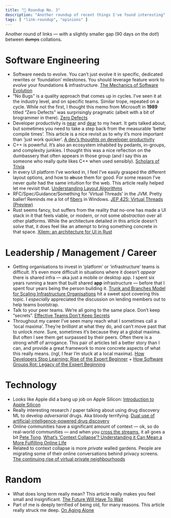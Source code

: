 ```yaml
---
title: "🔗 Roundup No. 3"
description: "Another roundup of recent things I've found interesting"
tags: [ "link-roundup", "opinions" ]
---
```


Another round of links — with a slightly smaller gap (90 days on the dot!) between ~~dumps~~ collations.

# Software Engineering
- Software needs to evolve. You can’t just evolve it in specific, dedicated rewrites or ‘foundation’ milestones. You should leverage feature work to *evolve* your foundations & infrastructure. [The Mechanics of Software Evolution](https://kislayverma.com/software-architecture/the-mechanics-of-software-evolution/)
- ”No Bugs” is a quality approach that comes up in cycles. I’ve seen it at the industry level, and on specific teams. Similar trope, repeated on a cycle. While not the first, I thought this memo from Microsoft in **1989** titled “Zero Defects” was surprisingly pragmatic (albeit with a bit of brogrammer in there). [Zero Defects](https://sriramk.com/memos/zerodef.pdf)
- Developer productivity is [near](https://www.codevoid.net/ruminations/2022/04/05/file-new-project-innerloop.html) and [dear](https://www.codevoid.net/ruminations/2022/04/12/demoralized-by-complexity.html) to my heart. It gets talked about, but sometimes you need to take a step back from the measurable ‘better compile times’. This article is a nice revisit as to why it’s more important than ‘just work quicker’. [A dev’s thoughts on developer productivity](https://about.sourcegraph.com/blog/developer-productivity-thoughts)
- C++ is powerful. It’s also an ecosystem inhabited by pedants, in-groups, and complexity junkies. I thought this was a nice reflection on the dumbassery that often appears in those group (and I say this as someone who really quite likes C++ when used sensibly). [Scholars of Trivia](https://blog.royalsloth.eu/posts/scholars-of-trivia/)
- In every UI platform I’ve worked in, I feel I’ve easily grasped the different layout options, and how to ~~ab~~use them for good. For some reason I’ve never *quite* had the same intuition for the web. This article really helped let me revisit that. [Understanding Layout Algorithms](https://www.joshwcomeau.com/css/understanding-layout-algorithms/)
- RFC/Spec/Guidance/Something for ‘Virtual Threads’ in the JVM. Pretty baller! Reminds me a lot of [fibers](https://docs.microsoft.com/en-us/windows/win32/procthread/using-fibers) in Windows. [JEP 425: Virtual Threads \(Preview\)](https://openjdk.java.net/jeps/425)
- Rust seems fancy, but suffers from the reality that no-one has made a UI stack in it that feels viable, or modern, or not some *abstraction* over all other platforms. While the architecture detailed in this article doesn’t *solve* that, it does feel like an attempt to bring something concrete in that space. [Xilem: an architecture for UI in Rust](https://raphlinus.github.io/rust/gui/2022/05/07/ui-architecture.html)

# Leadership / Management / Career
* Getting organisations to invest in ‘platform’ or ‘infrastructure’ teams is difficult. It’s even more difficult in situations where it doesn’t *appear* there is shared infra — aka just a mobile or desktop app. I spent six years running a team that built shared **app** infrastructure — before that I spent four years being the person building it. [Trunk and Branches Model for Scaling Infrastructure Organisations](https://lethain.com/trunk-and-branches/) hit a sweet spot covering this topic. I *especially* appreciated the discussion on lending members out to help teams bootstrap.
* Talk to your peer teams. We’re all going to the same place. Don’t keep “secrets”. [Effective Teams Don’t Keep Secrets](https://www.theadamthomas.com/effective-teams-dont-keep-secrets/)
* Throughout my career I’ve seen many reach what I sometimes call a ‘local maxima’. They’re *brilliant* at what they do, and can’t move past that to unlock *more*. Sure, sometimes it’s because they at a global maxima. But often I see them get surpassed by their peers. Often there is a strong whiff of arrogance. This pair of articles tell a better story than I can, and provide a great framework to more concrete aspects of what this really means. (ngl, I fear I’m stuck at a local maxima). [How Developers Stop Learning: Rise of the Expert Beginner](https://daedtech.com/how-developers-stop-learning-rise-of-the-expert-beginner/) + [How Software Groups Rot: Legacy of the Expert Beginning](https://daedtech.com/how-software-groups-rot-legacy-of-the-expert-beginner/)

# Technology
* Looks like Apple did a bang up job on Apple Silicon: [Introduction to Apple Silicon](https://github.com/AsahiLinux/docs/wiki/Introduction-to-Apple-Silicon)
* Really interesting research / paper talking about using drug discovery ML to develop *adversarial* drugs. Aka bloody terrifying. [Dual use of artificial-intelligence-powered drug discovery](https://www.nature.com/articles/s42256-022-00465-9)
* Online communities have a significant amount of context — ok, so do real-world communities — and when you [cross the streams](https://www.youtube.com/watch?v=9wrEEd1ajz4), it all goes a bit [Pete Tong](https://www.nytimes.com/2005/04/23/arts/its-all-gone-pete-tong.html). [What’s ‘Context Collapse’? Understanding it Can Mean a More Fulfilling Online Life](https://www.rewire.org/context-collapse-online/)
* Related to context collapse is more *private* walled gardens. People are migrating some of their online conversations behind privacy screens. [The continuing rise of virtual private neighbourhoods](https://interconnected.org/home/2021/01/07/dunbar_spaces)

# Random
* What does long term really mean? This article really makes you feel small and insignificant. [The Future Will Have To Wait](https://longnow.org/essays/omega-glory/)
* Part of me is deeply terrified of being old, for many reasons. This article really struck me deep. [On Aging Alone](https://thewalrus.ca/on-aging-alone/)